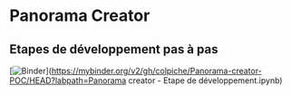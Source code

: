 # Panorama Creator

## Etapes de développement pas à pas
[![Binder](https://mybinder.org/badge_logo.svg)](https://mybinder.org/v2/gh/colpiche/Panorama-creator-POC/HEAD?labpath=Panorama creator - Etape de développement.ipynb)